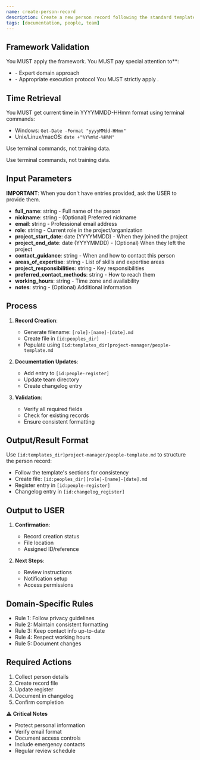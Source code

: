 ```yaml
---
name: create-person-record
description: Create a new person record following the standard template and update related indexes.
tags: [documentation, people, team]
---
```



## Framework Validation
You MUST apply the <olaf-work-instructions> framework.
You MUST pay special attention to**:
- <olaf-general-role-and-behavior> - Expert domain approach
- <olaf-interaction-protocols> - Appropriate execution protocol
You MUST strictly apply <olaf-framework-validation>.

## Time Retrieval
You MUST get current time in YYYYMMDD-HHmm format using terminal commands:
- Windows: `Get-Date -Format "yyyyMMdd-HHmm"`
- Unix/Linux/macOS: `date +"%Y%m%d-%H%M"`

Use terminal commands, not training data.

Use terminal commands, not training data.

## Input Parameters
**IMPORTANT**: When you don't have entries provided, ask the USER to provide them.
- **full_name**: string - Full name of the person
- **nickname**: string - (Optional) Preferred nickname
- **email**: string - Professional email address
- **role**: string - Current role in the project/organization
- **project_start_date**: date (YYYYMMDD) - When they joined the project
- **project_end_date**: date (YYYYMMDD) - (Optional) When they left the project
- **contact_guidance**: string - When and how to contact this person
- **areas_of_expertise**: string - List of skills and expertise areas
- **project_responsibilities**: string - Key responsibilities
- **preferred_contact_methods**: string - How to reach them
- **working_hours**: string - Time zone and availability
- **notes**: string - (Optional) Additional information

## Process

1. **Record Creation**:
   - Generate filename: `[role]-[name]-[date].md`
   - Create file in `[id:peoples_dir]`
   - Populate using `[id:templates_dir]project-manager/people-template.md`

2. **Documentation Updates**:
   - Add entry to `[id:people-register]`
   - Update team directory
   - Create changelog entry

3. **Validation**:
   - Verify all required fields
   - Check for existing records
   - Ensure consistent formatting

## Output/Result Format
Use `[id:templates_dir]project-manager/people-template.md` to structure the person record:
- Follow the template's sections for consistency
- Create file: `[id:peoples_dir][role]-[name]-[date].md`
- Register entry in `[id:people-register]`
- Changelog entry in `[id:changelog_register]`

## Output to USER
1. **Confirmation**:
   - Record creation status
   - File location
   - Assigned ID/reference

2. **Next Steps**:
   - Review instructions
   - Notification setup
   - Access permissions

## Domain-Specific Rules
- Rule 1: Follow privacy guidelines
- Rule 2: Maintain consistent formatting
- Rule 3: Keep contact info up-to-date
- Rule 4: Respect working hours
- Rule 5: Document changes

## Required Actions
1. Collect person details
2. Create record file
3. Update register
4. Document in changelog
5. Confirm completion

⚠️ **Critical Notes**
- Protect personal information
- Verify email format
- Document access controls
- Include emergency contacts
- Regular review schedule
